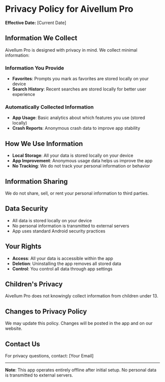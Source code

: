 # Privacy Policy for Aivellum Pro

**Effective Date:** [Current Date]

## Information We Collect

Aivellum Pro is designed with privacy in mind. We collect minimal information:

### Information You Provide
- **Favorites**: Prompts you mark as favorites are stored locally on your device
- **Search History**: Recent searches are stored locally for better user experience

### Automatically Collected Information
- **App Usage**: Basic analytics about which features you use (stored locally)
- **Crash Reports**: Anonymous crash data to improve app stability

## How We Use Information

- **Local Storage**: All your data is stored locally on your device
- **App Improvement**: Anonymous usage data helps us improve the app
- **No Tracking**: We do not track your personal information or behavior

## Information Sharing

We do not share, sell, or rent your personal information to third parties.

## Data Security

- All data is stored locally on your device
- No personal information is transmitted to external servers
- App uses standard Android security practices

## Your Rights

- **Access**: All your data is accessible within the app
- **Deletion**: Uninstalling the app removes all stored data
- **Control**: You control all data through app settings

## Children's Privacy

Aivellum Pro does not knowingly collect information from children under 13.

## Changes to Privacy Policy

We may update this policy. Changes will be posted in the app and on our website.

## Contact Us

For privacy questions, contact: [Your Email]

---

**Note**: This app operates entirely offline after initial setup. No personal data is transmitted to external servers.